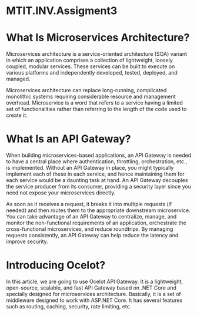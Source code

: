 # MTIT.INV.Assigment3

# What Is Microservices Architecture?


Microservices architecture is a service-oriented architecture (SOA) variant in which an application comprises a collection of lightweight, loosely coupled, modular services. These services can be built to execute on various platforms and independently developed, tested, deployed, and managed.

Microservices architecture can replace long-running, complicated monolithic systems requiring considerable resource and management overhead. Microservice is a word that refers to a service having a limited set of functionalities rather than referring to the length of the code used to create it.


# What Is an API Gateway?

When building microservices-based applications, an API Gateway is needed to have a central place where authentication, throttling, orchestration, etc., is implemented. Without an API Gateway in place, you might typically implement each of these in each service, and hence maintaining them for each service would be a daunting task at hand. An API Gateway decouples the service producer from its consumer, providing a security layer since you need not expose your microservices directly.

As soon as it receives a request, it breaks it into multiple requests (if needed) and then routes them to the appropriate downstream microservice. You can take advantage of an API Gateway to centralize, manage, and monitor the non-functional requirements of an application, orchestrate the cross-functional microservices, and reduce roundtrips. By managing requests consistently, an API Gateway can help reduce the latency and improve security.



# Introducing Ocelot?

In this article, we are going to use Ocelot API Gateway. It is a lightweight, open-source, scalable, and fast API Gateway based on .NET Core and specially designed for microservices architecture. Basically, it is a set of middleware designed to work with ASP.NET Core. It has several features such as routing, caching, security, rate limiting, etc.



